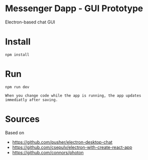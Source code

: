 # Messenger Dapp - GUI Prototype

Electron-based chat GUI

# Install

	npm install
	
# Run

	npm run dev

	When you change code while the app is running, the app updates immediatly after saving.

# Sources

Based on
* https://github.com/pusher/electron-desktop-chat 
* https://github.com/csepulv/electron-with-create-react-app
* https://github.com/connors/photon